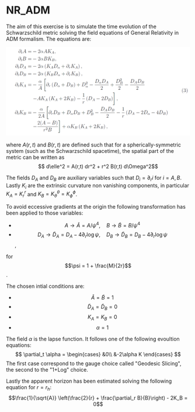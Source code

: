 # NR_ADM

The aim of this exercise is to simulate the time evolution of the Schwarzschild metric solving the field equations of General Relativity in ADM formalism. The  equations are: 

![image](Images/EFE_adm.png)

where $A(r,t)$ and $B(r,t)$ are defined such that for a spherically-symmetric system (such as the Schwarzschild spacetime), the spatial part of the metric can be written as
$$ d\elle^2 = A(r,t) dr^2 + r^2 B(r,t) d\Omega^2$$

The fields $D_A$ and $D_B$ are auxiliary variables such that $D_i = \partial_r i$ for $i = A, B$. Lastly $K_i$ are the extrinsic curvature non vanishing components, in particular $K_A = K^r_r$ and $K_B = K^\theta_\theta = K^\phi_\phi$.

To avoid eccessive gradients at the origin the following transformation has been applied to those variables:

- $$A \rightarrow \tilde{A} = A/\psi^4,\quad B \rightarrow \tilde{B} = B/\psi^4 $$
- $$D_A \rightarrow \tilde{D}_A = D_A - 4\partial_r \log \psi, \quad D_B \rightarrow \tilde{D}_B = D_B - 4\partial_r \log \psi$$,

for $$\psi = 1 + \frac{M}{2r}$$.

The chosen intial conditions are:
- $$\tilde{A} = \tilde{B} = 1$$
- $$\tilde{D}_A = \tilde{D}_B = 0$$
- $$K_A = K_B = 0$$
- $$\alpha = 1$$

The field $\alpha$ is the lapse function. It follows one of the following evoultion equations:
$$
\partial_t \alpha = 
\begin{cases}
&0\\
&-2\alpha K
\end{cases}
$$
The first case correspond to the gauge choice called "Geodesic Slicing", the second to the "1+Log" choice.

Lastly the apparent horizon has been estimated solving the following equation for $r = r_h$:
$$\frac{1}{\sqrt{A}} \left(\frac{2}{r} + \frac{\partial_r B}{B}\right) - 2K_B = 0$$